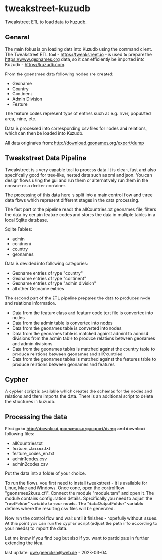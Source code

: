 # tweakstreet-kuzudb
Tweakstreet ETL to load data to Kuzudb.

## General
The main fokus is on loading data into Kuzudb using the command client. The Tweakstreet ETL tool - https://tweakstreet.io - is used to prepare the https://www.geonames.org data, so it can efficiently be imported into Kuzudb - https://kuzudb.com.

From the goenames data following nodes are created:
- Geoname
- Country
- Continent
- Admin Division
- Feature

The feature codes represent type of entries such as e.g. river, populated area, mine, etc.

Data is processed into corresponding csv files for nodes and relations, which can then be loaded into Kuzudb.

All data originates from: http://download.geonames.org/export/dump

## Tweakstreet Data Pipeline
Tweakstreet is a very capable tool to process data. It is clean, fast and also specifically good for tree-like, nested data such as xml and json. You can design flows using the gui and run them or alternatively run them in the console or a docker container.

The processing of this data here is split into a main control flow and three data flows which represent different stages in the data processing.

The first part of the pipeline reads the allCountries.txt geonames file, filters the data by certain feature codes and stores the data in multiple tables in a local Sqlite database.

Sqlite Tables:
- admin
- continent
- country
- geonames

Data is devided into following categories:
- Geoname entries of type "country"
- Geoname entries of type "continent"
- Geoname entries of type "admin division"
- all other Geoname entries

The second part of the ETL pipeline prepares the data to produces node and relations information.
- Data from the feature class and feature code text file is converted into nodes
- Data from the admin table is converted into nodes
- Data from the geonames table is converted into nodes
- Data from the geonames table is matched against admin1 to admin4 divisions from the admin table to produce relations between geonames and admin divisions
- Data from the geonames tables is matched against the country table to produce relations between geonames and allCountries
- Data from the geonames tables is matched against the features table to produce relations between geonames and features

## Cypher
A cypher script is available which creates the schemas for the nodes and relations and them imports the data. There is an additional script to delete the structures in kuzudb.

## Processing the data
First go to http://download.geonames.org/export/dump and download following files:
- allCountries.txt
- feature_classes.txt
- feature_codes_en.txt
- admin1codes.csv
- admin2codes.csv

Put the data into a folder of your choice.

To run the flows, you first need to install tweakstreet - it is available for Linux, Mac and WIndows. Once done, open the controlflow "geonames2kuzu.cfl". Connect the module "module.tsm" and open it. The module contains configuration details. Specifically you need to adjust the "rootFolder" variable to your needs. The "dataOutputFolder" variable defines where the resulting csv files will be generated.

Now run the control flow and wait until it finishes - hopefully without issues. At this point you can run the cypher script (adjust the path info according to your needs) to import the data.

Let me know if you find bug but also if you want to participate in further extending the idea.

last update: uwe.geercken@web.de - 2023-03-04
